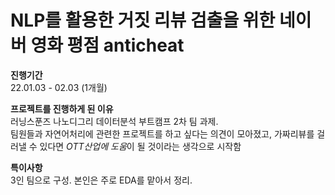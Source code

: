 # NLP를 활용한 거짓 리뷰 검출을 위한 네이버 영화 평점 anticheat


**진행기간**  
22.01.03 - 02.03 (1개월)

**프로젝트를 진행하게 된 이유**  
러닝스푼즈 나노디그리 데이터분석 부트캠프 2차 팀 과제.  
팀원들과 자연어처리에 관련한 프로젝트를 하고 싶다는 의견이 모아졌고,
가짜리뷰를 걸러낼 수 있다면 *OTT산업에 도움*이 될 것이라는 생각으로 시작함

**특이사항**  
3인 팀으로 구성. 본인은 주로 EDA를 맡아서 정리.
